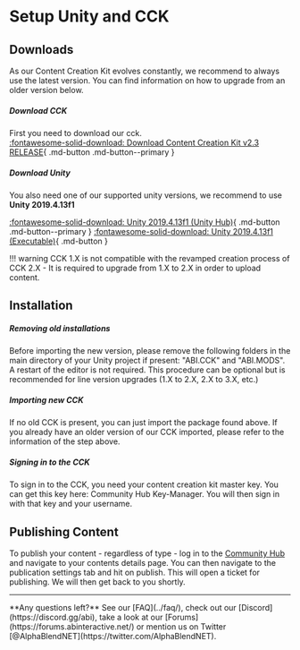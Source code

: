 # Setup Unity and CCK


## Downloads
As our Content Creation Kit evolves constantly, we recommend to always use the latest version. You can find information on how to upgrade from an older version below.

##### Download CCK
First you need to download our cck.  
[ :fontawesome-solid-download: Download Content Creation Kit v2.3 RELEASE](https://abi-static-web.abidata.io/ChilloutVR%20CCK%20v2.3%20RELEASE.unitypackage){ .md-button .md-button--primary }


##### Download Unity
You also need one of our supported unity versions, we recommend to use **Unity 2019.4.13f1**

[ :fontawesome-solid-download: Unity 2019.4.13f1 (Unity Hub)](unityhub://2019.4.13f1/518737b1de84){ .md-button .md-button--primary }
[ :fontawesome-solid-download: Unity 2019.4.13f1 (Executable)](https://unity3d.com/get-unity/download?thank-you=update&download_nid=64228&os=Win){ .md-button }

!!! warning
    CCK 1.X is not compatible with the revamped creation process of CCK 2.X - It is required to upgrade from 1.X to 2.X in order to upload content.

## Installation

##### Removing old installations
Before importing the new version, please remove the following folders in the main directory of your Unity project if present: "ABI.CCK" and "ABI.MODS". A restart of the editor is not required. This procedure can be optional but is recommended for line version upgrades (1.X to 2.X, 2.X to 3.X, etc.)

##### Importing new CCK
If no old CCK is present, you can just import the package found above. If you already have an older version of our CCK imported, please refer to the information of the step above.

##### Signing in to the CCK
To sign in to the CCK, you need your content creation kit master key. You can get this key here: Community Hub Key-Manager. You will then sign in with that key and your username.

## Publishing Content
To publish your content - regardless of type - log in to the [Community Hub](https://hub.abinteractive.net/) and navigate to your contents details page. You can then navigate to the publication settings tab and hit on publish. This will open a ticket for publishing. We will then get back to you shortly.

<hr>
**Any questions left?**  
See our [FAQ](../faq/), check out our [Discord](https://discord.gg/abi), take a look at our [Forums](https://forums.abinteractive.net/) or mention us on Twitter [@AlphaBlendNET](https://twitter.com/AlphaBlendNET).
